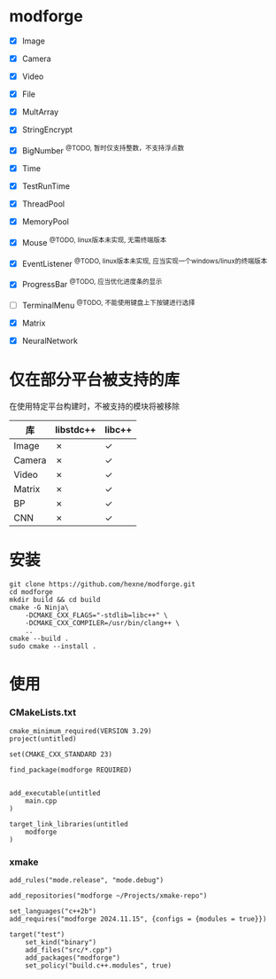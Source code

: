 # modforge
- [x] Image
- [x] Camera
- [x] Video
- [x] File
- [x] MultArray
- [x] StringEncrypt
- [x] BigNumber <sup> @TODO, 暂时仅支持整数，不支持浮点数
- [x] Time
- [x] TestRunTime
- [x] ThreadPool
- [x] MemoryPool
- [x] Mouse <sup> @TODO, linux版本未实现, 无需终端版本
- [x] EventListener <sup> @TODO, linux版本未实现, 应当实现一个windows/linux的终端版本
- [x] ProgressBar <sup> @TODO, 应当优化进度条的显示
- [ ] TerminalMenu <sup> @TODO, 不能使用键盘上下按键进行选择
- [x] Matrix
- [x] NeuralNetwork


# 仅在部分平台被支持的库
在使用特定平台构建时，不被支持的模块将被移除  

| 库      | libstdc++ | libc++  |
|--------|-----------|---------|
| Image  | &cross;   | &check; |
| Camera | &cross;   | &check; |
| Video  | &cross;   | &check; |
| Matrix | &cross;   | &check; |
| BP     | &cross;   | &check; |
| CNN    | &cross;   | &check; |


# 安装
```
git clone https://github.com/hexne/modforge.git  
cd modforge  
mkdir build && cd build  
cmake -G Ninja\  
    -DCMAKE_CXX_FLAGS="-stdlib=libc++" \
    -DCMAKE_CXX_COMPILER=/usr/bin/clang++ \
    ..
cmake --build .  
sudo cmake --install .  
```

# 使用
### CMakeLists.txt
```
cmake_minimum_required(VERSION 3.29)
project(untitled)

set(CMAKE_CXX_STANDARD 23)

find_package(modforge REQUIRED)


add_executable(untitled
    main.cpp
)

target_link_libraries(untitled
    modforge
)

```
### xmake
```
add_rules("mode.release", "mode.debug")

add_repositories("modforge ~/Projects/xmake-repo")

set_languages("c++2b")
add_requires("modforge 2024.11.15", {configs = {modules = true}})

target("test")
    set_kind("binary")
    add_files("src/*.cpp")
    add_packages("modforge")
    set_policy("build.c++.modules", true)
```
